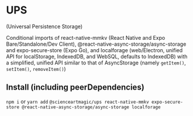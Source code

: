 # UPS

(Universal Persistence Storage)

Conditional imports of react-native-mmkv (React Native and Expo Bare/Standalone/Dev Client), @react-native-async-storage/async-storage and expo-secure-store (Expo Go), and localforage (web/Electron, unified API for localStorage, IndexedDB, and WebSQL, defaults to IndexedDB) with a simplified, unified API similar to that of AsyncStorage (namely `getItem()`, `setItem()`, `removeItem()`)

## Install (including peerDependencies)

`npm i` or `yarn add` `@scienceartmagic/ups react-native-mmkv expo-secure-store @react-native-async-storage/async-storage localforage`

